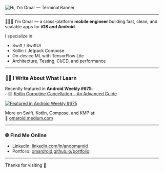 ![Hi, I'm Omar — Terminal Banner](https://gist.githubusercontent.com/OmarDroid/126a86d0be50c58fc967a614755705da/raw/a9b76bc446301eeffd37fdd4232e48442a841b31/omardroid.svg)

---

🧑🏽‍💻 I'm Omar — a cross-platform **mobile engineer** building fast, clean, and scalable apps for **iOS and Android**.

I specialize in:
- Swift / SwiftUI
- Kotlin / Jetpack Compose
- On-device ML with TensorFlow Lite
- Architecture, Testing, CI/CD, and performance

---

### ✍🏽 I Write About What I Learn

Recently featured in **Android Weekly #675**:  
👉🏽 [Kotlin Coroutine Cancellation – An Advanced Guide](https://omaroid.medium.com/kotlin-coroutine-cancellation-an-advanced-guide-867cb43b5a48)

[![Featured in Android Weekly #675](https://img.shields.io/badge/Featured%20in-Android%20Weekly%20%23675-blue?style=flat-square&logo=android)](https://androidweekly.net/issues/issue-675)
  
More on Swift, Kotlin, Compose, and KMP at:  
📖 [omaroid.medium.com](https://omaroid.medium.com)

---

### 🌐 Find Me Online

- LinkedIn: [linkedin.com/in/andomaroid](https://linkedin.com/in/andomaroid)  
- Portfolio: [omardroid.github.io/portfolio](https://omardroid.github.io/portfolio)

---

Thanks for visiting 🚀
